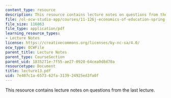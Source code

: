 ```yaml
---
content_type: resource
description: This resource contains lecture notes on questions from the last lecture.
file: /ol-ocw-studio-app/courses/11-126j-economics-of-education-spring-2007/7e407c1a657362fa313924925ed3fa0f_lecture13.pdf
file_size: 116063
file_type: application/pdf
learning_resource_types:
- Lecture Notes
license: https://creativecommons.org/licenses/by-nc-sa/4.0/
ocw_type: OCWFile
parent_title: Lecture Notes
parent_type: CourseSection
parent_uid: 1835271e-7f55-ae27-0928-64cea0d8d70a
resourcetype: Document
title: lecture13.pdf
uid: 7e407c1a-6573-62fa-3139-24925ed3fa0f
---
```

This resource contains lecture notes on questions from the last lecture.